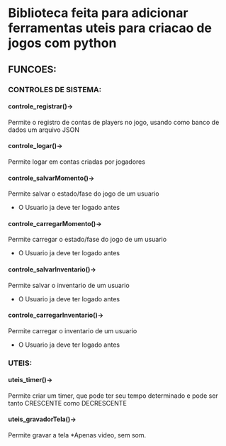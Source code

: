 # Biblioteca feita para adicionar ferramentas uteis para criacao de jogos com python

## FUNCOES:

### CONTROLES DE SISTEMA:

#### controle_registrar()->
Permite o registro de contas de players no jogo, usando como banco de dados um arquivo JSON

#### controle_logar()->
Permite logar em contas criadas por jogadores

#### controle_salvarMomento()->
Permite salvar o estado/fase do jogo de um usuario
* O Usuario ja deve ter logado antes

#### controle_carregarMomento()->
Permite carregar o estado/fase do jogo de um usuario
* O Usuario ja deve ter logado antes

#### controle_salvarInventario()->
Permite salvar o inventario de um usuario
* O Usuario ja deve ter logado antes

#### controle_carregarInventario()->
Permite carregar o inventario de um usuario
* O Usuario ja deve ter logado antes

### UTEIS:

#### uteis_timer()->
Permite criar um timer, que pode ter seu tempo determinado e pode ser tanto CRESCENTE como DECRESCENTE

#### uteis_gravadorTela()->
Permite gravar a tela
*Apenas video, sem som.
